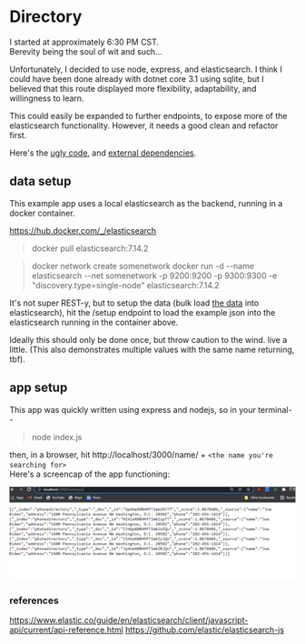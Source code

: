 # Directory
I started at approximately 6:30 PM CST.  
Berevity being the soul of wit and such...  

Unfortunately, I decided to use node, express, and elasticsearch. I think I could have been done already with dotnet core 3.1 using sqlite, but I believed that this route displayed more flexibility, adaptability, and willingness to learn.

This could easily be expanded to further endpoints, to expose more of the elasticsearch functionality. However, it needs a good clean and refactor first.

Here's the [ugly code](/index.js), and [external dependencies](/package.json).

## data setup
This example app uses a local elasticsearch as the backend, running in a docker container.

https://hub.docker.com/_/elasticsearch

>docker pull elasticsearch:7.14.2

>docker network create somenetwork
>docker run -d --name elasticsearch --net somenetwork -p 9200:9200 -p 9300:9300 -e "discovery.type=single-node" elasticsearch:7.14.2

It's not super REST-y, but to setup the data (bulk load [the data](/data.json) into elasticsearch), hit the /setup endpoint to load the example json into the elasticsearch running in the container above.

Ideally this should only be done once, but throw caution to the wind. live a little. (This also demonstrates multiple values with the same name returning, tbf).

## app setup
This app was quickly written using express and nodejs, so in your terminal--  

>node index.js

then, in a browser, hit http://localhost/3000/name/ + ```<the name you're searching for>```    
Here's a screencap of the app functioning:

![Here's the app functioning](./Capture.PNG)

### references

https://www.elastic.co/guide/en/elasticsearch/client/javascript-api/current/api-reference.html
https://github.com/elastic/elasticsearch-js